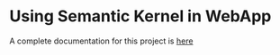 # Using Semantic Kernel in WebApp

A complete documentation for this project is [here](../docs/Exercise/07%20Using%20Semantic%20Kernel%20in%20WebApp.md)
